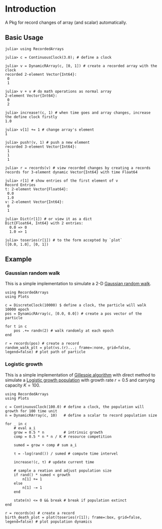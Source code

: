 # Introduction

A Pkg for record changes of array (and scalar) automatically.

## Basic Usage

```jldoctest
julia> using RecordedArrays

julia> c = ContinuousClock(3.0); # define a clock

julia> v = DynamicRArray(c, [0, 1]) # create a recorded array with the clock
recorded 2-element Vector{Int64}:
 0
 1

julia> v + v # do math operations as normal array
2-element Vector{Int64}:
 0
 2

julia> increase!(c, 1) # when time goes and array changes, increase the define clock firstly
1.0

julia> v[1] += 1 # change array's element
1

julia> push!(v, 1) # push a new element
recorded 3-element Vector{Int64}:
 1
 1
 1

julia> r = records(v) # view recorded changes by creating a records
records for 3-element dynamic Vector{Int64} with time Float64

julia> r[1] # show entries of the first element of v
Record Entries
t: 2-element Vector{Float64}:
 0.0
 1.0
v: 2-element Vector{Int64}:
 0
 1

julia> Dict(r[1]) # or view it as a dict
Dict{Float64, Int64} with 2 entries:
  0.0 => 0
  1.0 => 1

julia> toseries(r[1]) # to the form accepted by `plot`
([0.0, 1.0], [0, 1])
```

## Example

### Gaussian random walk

This is a simple implementation to simulate a 2-D
[Gaussian random walk](https://en.wikipedia.org/wiki/Random_walk).

```@example random_walk
using RecordedArrays
using Plots

c = DiscreteClock(10000) $ define a clock, the particle will walk 10000 epoch
pos = DynamicRArray(c, [0.0, 0.0]) # create a pos vector of the particle

for t in c
    pos .+= randn(2) # walk randomly at each epoch
end

r = records(pos) # create a record
random_walk_plt = plot(vs.(r)...; frame=:none, grid=false, legend=false) # plot path of particle
```

### Logistic growth

This is a simple implementation of [Gillespie algorithm](https://en.wikipedia.org/wiki/Gillespie_algorithm)
with direct method to simulate a
[Logistic growth population](https://en.wikipedia.org/wiki/Logistic_function#In_ecology:_modeling_population_growth)
with growth rate $r=0.5$ and carrying capacity $K=100$.

```@example birth_death
using RecordedArrays
using Plots

c = ContinuousClock(100.0) # define a clock, the population will growth for 100 time unit
n = DynamicRArray(c, 10)   # define a scalar to record population size

for _ in c
    # eval a_i
    grow = 0.5 * n         # intrinsic growth
    comp = 0.5 * n * n / K # resource competition

    sumed = grow + comp # sum a_i

    τ = -log(rand()) / sumed # compute time intervel

    increase!(c, τ) # update current time

    # sample a reation and adjust population size
    if rand() * sumed < growth
        n[1] += 1
    else
        n[1] -= 1
    end

    state(n) <= 0 && break # break if population extinct
end

r = records(n) # create a record
birth_death_plot = plot(toseries(r[1]); frame=:box, grid=false, legend=false) # plot population dynamics
```

